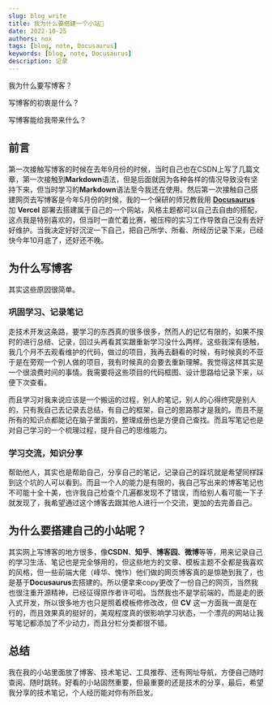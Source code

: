 ```yaml
---
slug: blog_write
title: 我为什么要搭建一个小站💼
date: 2022-10-25
authors: nox
tags: [blog, note, Docusaurus]
keywords: [blog, note, Docusaurus]
description: 记录
---
```


我为什么要写博客？

写博客的初衷是什么？

写博客能给我带来什么？

<!-- truncate -->

## 前言

第一次接触写博客的时候在去年9月份的时候，当时自己也在CSDN上写了几篇文章，第一次接触到**Markdown**语法，但是后面就因为各种各样的情况导致没有坚持下来，但当时学习的**Markdown**语法至今我还在使用。然后第一次接触自己搭建网页去写博客是今年5月份的时候，我的一个保研的师兄教我用  [**Docusaurus**](https://www.docusaurus.cn/docs/installation) 加 **Vercel** 部署去搭建属于自己的一个网站，风格主题都可以自己去自由的搭配，这点我是特别喜欢的，但当时一直忙着比赛，被压榨的实习工作导致自己没有去好好维护。当我决定好好沉淀一下自己，把自己所学、所看、所经历记录下来，已经快今年10月底了，还好还不晚。

## 为什么写博客

其实这些原因很简单。

### 巩固学习、记录笔记

走技术开发这条路，要学习的东西真的很多很多，然而人的记忆有限的，如果不按时的进行总结、记录，回过头再看其实跟重新学习没什么两样。这些我深有感触，我几个月不去观看维护的代码，做过的项目，我再去翻看的时候，有时候真的不亚于是在旁观一个别人做的项目，我有时候真的会要去重新理解。我觉得这样其实是一个很浪费时间的事情。我需要将这些项目的代码框图、设计思路给记录下来，以便下次查看。

而且学习对我来说应该是一个搬运的过程，别人的笔记，别人的心得终究是别人的，只有我自己去记录去总结，有自己的框架，自己的思路那才是我的。而且不是所有的知识点都能记在脑子里面的，整理成册也是方便自己查找。而且写笔记也是对自己学习的一个梳理过程，提升自己的思维能力。

### 学习交流，知识分享

帮助他人，其实也是帮助自己，分享自己的笔记，记录自己的踩坑就是希望同样踩到这个坑的人可以看到。而且一个人的能力是有限的，我自己写出来的博客笔记也不可能十全十美，也许我自己检查个几遍都发现不了错误，而给别人看可能一下子就发现了，我希望通过这个博客去跟其他人进行一个交流，更加的去完善自己。

## 为什么要搭建自己的小站呢？

其实网上写博客的地方很多，像**CSDN**、**知乎**、**博客园**、**微博**等等，用来记录自己的学习生活、笔记也是完全够用的，但这些地方的文章、模板主题不全都是我喜欢的风格，但一些前端大佬（峰华、愧怍）他们做的网页博客真的是惊艳到我了，也是基于**Docusaurus**去搭建的。所以便拿来copy更改了一份自己的网页，当然我也很注重开源精神，已经征得原作者许可啦。当然我也不是学前端的，而是走的嵌入式开发，所以很多地方也只是照着模板修修改改，但 **CV** 这一方面我一直是在行的，而且效果真的挺好的，美观程度真的很影响学习状态，一个漂亮的网站让我写笔记都添加了不少动力，而且分栏分类都很不错。

## 总结

我在我的小站里面放了博客、技术笔记、工具推荐、还有网址导航，方便自己随时查阅、随时跳转。好看的小站固然重要，但最重要的还是技术的分享，最后，希望我分享的技术笔记，个人经历能对你有所启发。

 
